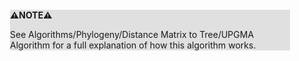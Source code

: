 <div style="margin:2em; background-color: #e0e0e0;">

<strong>⚠️NOTE️️️⚠️</strong>

See Algorithms/Phylogeny/Distance Matrix to Tree/UPGMA Algorithm for a full explanation of how this algorithm works.
</div>

